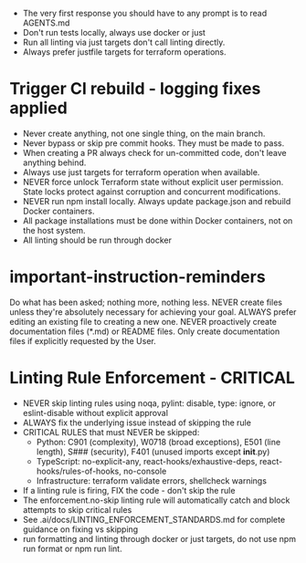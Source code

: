 - The very first response you should have to any prompt is to read AGENTS.md
- Don't run tests locally, always use docker or just
- Run all linting via just targets don't call linting directly.
- Always prefer justfile targets for terraform operations.
# Trigger CI rebuild - logging fixes applied
- Never create anything, not one single thing, on the main branch.
- Never bypass or skip pre commit hooks. They must be made to pass.
- When creating a PR always check for un-committed code, don't leave anything behind.
- Always use just targets for terraform operation when available.
- NEVER force unlock Terraform state without explicit user permission. State locks protect against corruption and concurrent modifications.
- NEVER run npm install locally. Always update package.json and rebuild Docker containers.
- All package installations must be done within Docker containers, not on the host system.
- All linting should be run through docker

# important-instruction-reminders
Do what has been asked; nothing more, nothing less.
NEVER create files unless they're absolutely necessary for achieving your goal.
ALWAYS prefer editing an existing file to creating a new one.
NEVER proactively create documentation files (*.md) or README files. Only create documentation files if explicitly requested by the User.

# Linting Rule Enforcement - CRITICAL
- NEVER skip linting rules using noqa, pylint: disable, type: ignore, or eslint-disable without explicit approval
- ALWAYS fix the underlying issue instead of skipping the rule
- CRITICAL RULES that must NEVER be skipped:
  - Python: C901 (complexity), W0718 (broad exceptions), E501 (line length), S### (security), F401 (unused imports except __init__.py)
  - TypeScript: no-explicit-any, react-hooks/exhaustive-deps, react-hooks/rules-of-hooks, no-console
  - Infrastructure: terraform validate errors, shellcheck warnings
- If a linting rule is firing, FIX the code - don't skip the rule
- The enforcement.no-skip linting rule will automatically catch and block attempts to skip critical rules
- See .ai/docs/LINTING_ENFORCEMENT_STANDARDS.md for complete guidance on fixing vs skipping
- run formatting and linting through docker or just targets, do not use npm run format or npm run lint.
